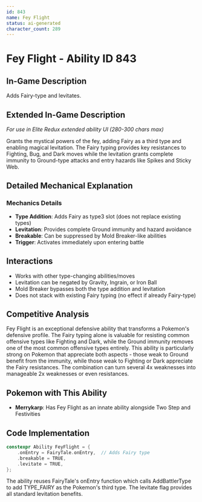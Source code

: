 ```yaml
---
id: 843
name: Fey Flight
status: ai-generated
character_count: 289
---
```


# Fey Flight - Ability ID 843

## In-Game Description
Adds Fairy-type and levitates.

## Extended In-Game Description
*For use in Elite Redux extended ability UI (280-300 chars max)*

Grants the mystical powers of the fey, adding Fairy as a third type and enabling magical levitation. The Fairy typing provides key resistances to Fighting, Bug, and Dark moves while the levitation grants complete immunity to Ground-type attacks and entry hazards like Spikes and Sticky Web.

## Detailed Mechanical Explanation

### Mechanics Details
- **Type Addition**: Adds Fairy as type3 slot (does not replace existing types)
- **Levitation**: Provides complete Ground immunity and hazard avoidance
- **Breakable**: Can be suppressed by Mold Breaker-like abilities
- **Trigger**: Activates immediately upon entering battle

## Interactions
- Works with other type-changing abilities/moves
- Levitation can be negated by Gravity, Ingrain, or Iron Ball
- Mold Breaker bypasses both the type addition and levitation
- Does not stack with existing Fairy typing (no effect if already Fairy-type)

## Competitive Analysis
Fey Flight is an exceptional defensive ability that transforms a Pokemon's defensive profile. The Fairy typing alone is valuable for resisting common offensive types like Fighting and Dark, while the Ground immunity removes one of the most common offensive types entirely. This ability is particularly strong on Pokemon that appreciate both aspects - those weak to Ground benefit from the immunity, while those weak to Fighting or Dark appreciate the Fairy resistances. The combination can turn several 4x weaknesses into manageable 2x weaknesses or even resistances.

## Pokemon with This Ability
- **Merrykarp**: Has Fey Flight as an innate ability alongside Two Step and Festivities

## Code Implementation
```c
constexpr Ability FeyFlight = {
    .onEntry = FairyTale.onEntry,  // Adds Fairy type
    .breakable = TRUE,
    .levitate = TRUE,
};
```

The ability reuses FairyTale's onEntry function which calls AddBattlerType to add TYPE_FAIRY as the Pokemon's third type. The levitate flag provides all standard levitation benefits.